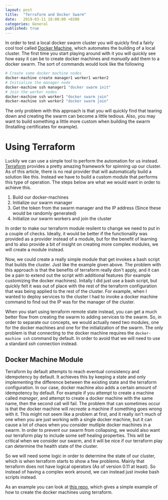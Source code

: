 ```yaml
---
layout: post
title:  "Terraform and Docker Swarm"
date:   2019-03-11 18:00:00 +0200
categories: General
published: true
---
```


In order to test a local docker swarm cluster you will quickly find a fairly cool tool called [Docker Machine](https://docs.docker.com/machine/), which
automates the building of a local cluster. The first time you start playing around with it you will quickly see how easy
it can be to create docker machines and _manually_ add them to a docker swarm. The sort of commands would look like the
following

```bash
# Create some docker machine nodes
docker-machine create manager1 worker1 worker2
# Initialize the manager node
docker-machine ssh manager1 "docker swarm init"
# Join the worker nodes
docker-machine ssh worker1 "docker swarm join"
docker-machine ssh worker2 "docker swarm join"
```

The only problem with this approach is that you will quickly find that tearing down and creating the swarm can become a
little tedious. Also, you may want to build something a little more custom when building the swarm (Installing certificates for example).

# Using Terraform

Luckily we can use a simple tool to perform the automation for us instead. [Terraform](https://www.terraform.io/) provides a pretty amazing
framework for spinning up our cluster. As of this article, there is no real provider that will automatically build
a solution like this. Instead we have to build a custom module that performs this type of operation. The steps below
are what we would want in order to achieve this.

1. Build our docker-machines
2. Initialize our swarm manager
3. Get the token from the swarm manager and the IP address (Since these would be randomly generated)
4. Initialize our swarm workers and join the cluster

In order to make our terraform module resilent to change we need to put in a couple of checks. Ideally, it would be
better if the functionality was provided as a provider instead of a module, but for the benefit of learning and to
also provide a bit of insight on creating more complex modules, we will create a module instead.

Now, we could create a really simple module that get invokes a bash script that builds the cluster. Just like the example
given above. The problem with this approach is that the benefits of terraform really don't apply, and it can be a
pain to extend out the script with additional features (for example customizing the docker machines). Initally I did
just use a bash script, but quickly felt it was out of place with the rest of the terraform configuration that was being
applied to the rest of the cluster. For example, when I wanted to deploy services to the cluster I had to invoke a
docker machine command to find out the IP was for the manager of the cluster. 

When you start using terraform remote state instead, you can get a much better flow from creating the swarm to adding
services to the swarm. So, in order to separate our concepts, we would actually need two modules, one for the docker
machines and one for the initialization of the swarm. The only problem is that connecting to the docker machine
requires the `docker-machine ssh` command by default. In order to avoid that we will need to use a standard _ssh_ 
connection instead.

## Docker Machine Module

Terraform by default attempts to reach eventual consistency and idempotency by default. It achieves this by keeping a
state and only implementing the difference between the existing state and the terraform configuration. In our case, 
docker machine also adds a certain amount of idempotency by default. For example if you attempt to create a machine
called _manager_, and attempt to create a docker machine with the same name, then the second call will fail. The problem
that can sometimes occur is that the docker machine will *recreate* a machine if something goes wrong with it. This might
not seem like a problem at first, and it really isn't much of one when you are just working with a single docker machine,
but it can cause a lot of chaos when you consider mutliple docker machines in a swarm. In order to prevent our swarm
from collapsing, we would also want our terraform play to include some self healing properties. This will be critical
when we consider our swarm, and it will be nice if our terraform play can determine the health state of the cluster.

So we will need some logic in order to determine the state of our cluster, which is when terraform starts to show a few
problems. Mainly that terraform does not have logical operators (As of version 0.11 at least). So instead of having a 
complex work around, we can instead just invoke bash scripts instead. 

As an example you can look at [this repo](https://github.com/stevenandrewcarter/terraform-docker-machine), which gives
a simple example of how to create the docker machines using terraform.
